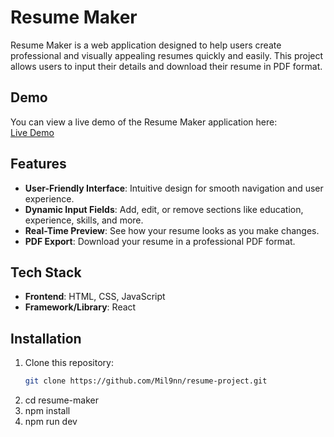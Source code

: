 # Resume Maker

Resume Maker is a web application designed to help users create professional and visually appealing resumes quickly and easily. This project allows users to input their details and download their resume in PDF format.

## Demo

You can view a live demo of the Resume Maker application here:  
[Live Demo](https://verdant-blini-e15d93.netlify.app/)

## Features

- **User-Friendly Interface**: Intuitive design for smooth navigation and user experience.
- **Dynamic Input Fields**: Add, edit, or remove sections like education, experience, skills, and more.
- **Real-Time Preview**: See how your resume looks as you make changes.
- **PDF Export**: Download your resume in a professional PDF format.

## Tech Stack

- **Frontend**: HTML, CSS, JavaScript
- **Framework/Library**: React

## Installation

1. Clone this repository:
   ```bash
   git clone https://github.com/Mil9nn/resume-project.git
2. cd resume-maker
3. npm install
4. npm run dev

